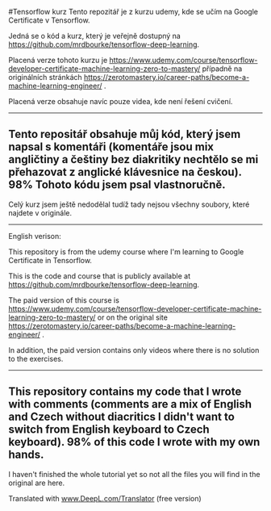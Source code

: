 #Tensorflow kurz
Tento repozitář je z kurzu udemy, kde se učím na Google Certificate v Tensorflow.

Jedná se o kód a kurz, který je veřejně dostupný na https://github.com/mrdbourke/tensorflow-deep-learning. 

Placená verze tohoto kurzu je https://www.udemy.com/course/tensorflow-developer-certificate-machine-learning-zero-to-mastery/ případně na originálních stránkách https://zerotomastery.io/career-paths/become-a-machine-learning-engineer/ . 

Placená verze obsahuje navíc pouze videa, kde není řešení cvičení. 

-----------------------------------------

Tento repositář obsahuje můj kód, který jsem napsal s komentáři (komentáře jsou mix angličtiny a češtiny bez diakritiky nechtělo se mi přehazovat z anglické klávesnice na českou). 98% Tohoto kódu jsem psal vlastnoručně. 
---------------------------------
Celý kurz jsem ještě nedodělal tudíž tady nejsou všechny soubory, které najdete v originále. 

-----

English verison: 

This repository is from the udemy course where I'm learning to Google Certificate in Tensorflow.

This is the code and course that is publicly available at https://github.com/mrdbourke/tensorflow-deep-learning. 

The paid version of this course is https://www.udemy.com/course/tensorflow-developer-certificate-machine-learning-zero-to-mastery/ or on the original site https://zerotomastery.io/career-paths/become-a-machine-learning-engineer/ . 

In addition, the paid version contains only videos where there is no solution to the exercises. 

-----------------------------------------

This repository contains my code that I wrote with comments (comments are a mix of English and Czech without diacritics I didn't want to switch from English keyboard to Czech keyboard). 98% of this code I wrote with my own hands. 
---------------------------------
I haven't finished the whole tutorial yet so not all the files you will find in the original are here. 

Translated with www.DeepL.com/Translator (free version)
